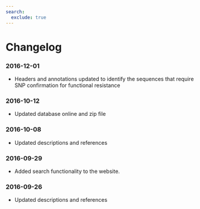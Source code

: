 ```yaml
---
search:
  exclude: true
---
```


# Changelog

### 2016-12-01 
- Headers and annotations updated to identify the sequences that require SNP confirmation for functional resistance

### 2016-10-12
- Updated database online and zip file

### 2016-10-08 
- Updated descriptions and references

### 2016-09-29
- Added search functionality to the website.

### 2016-09-26 
- Updated descriptions and references